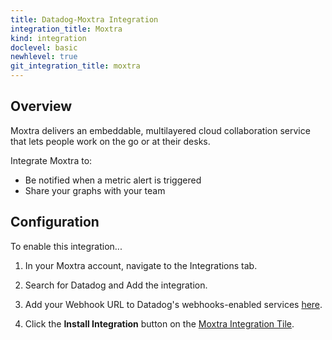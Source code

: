 ```yaml
---
title: Datadog-Moxtra Integration
integration_title: Moxtra
kind: integration
doclevel: basic
newhlevel: true
git_integration_title: moxtra
---
```


## Overview

Moxtra delivers an embeddable, multilayered cloud collaboration service that lets people work on the go or at their desks.

Integrate Moxtra to:

* Be notified when a metric alert is triggered
* Share your graphs with your team

## Configuration

To enable this integration...

1.  In your Moxtra account, navigate to the Integrations tab.

2.  Search for Datadog and Add the integration.

3.  Add your Webhook URL to Datadog's webhooks-enabled services [here](https://app.datadoghq.com/account/settings#integrations/webhooks).

4.  Click the **Install Integration** button on the [Moxtra Integration Tile](https://app.datadoghq.com/account/settings#integrations/moxtra).